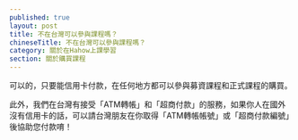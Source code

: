 ```yaml
---
published: true
layout: post
title: 不在台灣可以參與課程嗎？
chineseTitle: 不在台灣可以參與課程嗎？
category: 關於在Hahow上課學習
section: 關於購買課程
---
```



 

可以的，只要能信用卡付款，在任何地方都可以參與募資課程和正式課程的購買。

此外，我們在台灣有接受「ATM轉帳」和「超商付款」的服務，如果你人在國外沒有信用卡的話，可以請台灣朋友在你取得「ATM轉帳帳號」或「超商付款編號」後協助您付款唷！

